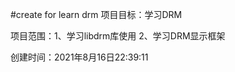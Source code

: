 #create for learn drm
项目目标：学习DRM

项目范围：1、学习libdrm库使用
          2、学习DRM显示框架

创建时间：2021年8月16日22:39:11
